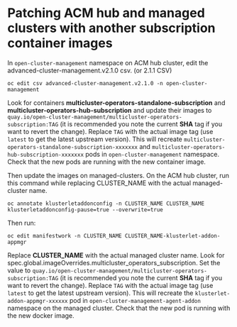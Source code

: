 # Patching ACM hub and managed clusters with another subscription container images

In `open-cluster-management` namespace on ACM hub cluster, edit the advanced-cluster-management.v2.1.0 csv. (or 2.1.1 CSV)

```
oc edit csv advanced-cluster-management.v2.1.0 -n open-cluster-management
```

Look for containers **multicluster-operators-standalone-subscription** and **multicluster-operators-hub-subscription** and update their images to `quay.io/open-cluster-management/multicluster-operators-subscription:TAG` (it is recommended you note the current **SHA** tag if you want to revert the change). Replace `TAG` with the actual image tag (use `latest` to get the latest upstream version). This will recreate `multicluster-operators-standalone-subscription-xxxxxxx` and `multicluster-operators-hub-subscription-xxxxxxx` pods in `open-cluster-management` namespace. Check that the new pods are running with the new container image.

Then update the images on managed-clusters. On the ACM hub cluster, run this command while replacing CLUSTER_NAME with the actual managed-cluster name.

```
oc annotate klusterletaddonconfig -n CLUSTER_NAME CLUSTER_NAME klusterletaddonconfig-pause=true --overwrite=true
```

Then run:

```
oc edit manifestwork -n CLUSTER_NAME CLUSTER_NAME-klusterlet-addon-appmgr 
```

Replace **CLUSTER_NAME** with the actual managed cluster name. Look for spec.global.imageOverrides.multicluster_operators_subscription. Set the value to `quay.io/open-cluster-management/multicluster-operators-subscription:TAG` (it is recommended you note the current **SHA** tag if you want to revert the change). Replace `TAG` with the actual image tag (use `latest` to get the latest upstream version).  This will recreate the `klusterlet-addon-appmgr-xxxxxx` pod in `open-cluster-management-agent-addon` namespace on the managed cluster. Check that the new pod is running with the new docker image.
